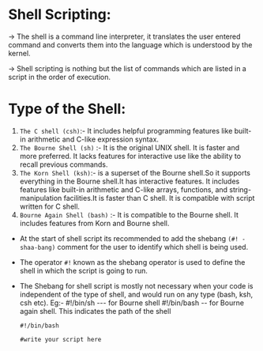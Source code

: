 # Shell Scripting:

-> The shell is a command line interpreter, it translates the user entered command and converts them into the language which is understood by the kernel.

-> Shell scripting is nothing but the list of commands which are listed in a script in the order of execution.
# Type of the Shell:

1. `The C shell (csh)`:- It includes helpful programming features like built-in arithmetic and C-like expression syntax.
2. `The Bourne Shell (sh)` :- It is the original UNIX shell. It is faster and more preferred. It lacks features for interactive use like the ability to recall previous commands.
3. `The Korn Shell (ksh)`:- is a superset of the Bourne shell.So it supports everything in the Bourne shell.It has interactive features. It includes features like built-in arithmetic and C-like arrays, functions, and string-manipulation facilities.It is faster than C shell. It is compatible with script written for C shell.
4. `Bourne Again Shell (bash)` :- It is compatible to the Bourne shell. It includes features from Korn and Bourne shell.

- At the start of shell script its recommended to add the shebang  `(#! - shaa-bang)` comment for the user to identify which shell is being used.
- The operator `#!` known as the shebang operator is used to define the shell in which the script is going to run. 
- The Shebang for shell script is mostly not necessary when your code is independent of the type of shell, and would run on any type (bash, ksh, csh etc).
  Eg:- #!/bin/sh  --- for Bourne shell
       #!/bin/bash -- for Bourne again shell. This indicates the path of the shell

  ```
  #!/bin/bash

  #write your script here
  ```
